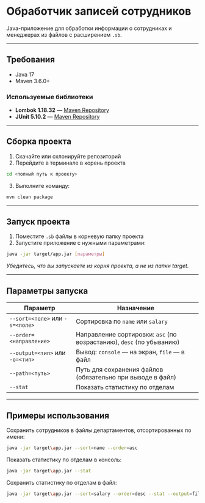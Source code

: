# Обработчик записей сотрудников

Java-приложение для обработки информации о сотрудниках и менеджерах из файлов с расширением `.sb`.

---

## Требования

- Java 17
- Maven 3.6.0+

### Используемые библиотеки

- **Lombok 1.18.32** — [Maven Repository](https://mvnrepository.com/artifact/org.projectlombok/lombok/1.18.32)
- **JUnit 5.10.2** — [Maven Repository](https://mvnrepository.com/artifact/org.junit.jupiter/junit-jupiter-api/5.10.2)

---

##  Сборка проекта

1. Скачайте или склонируйте репозиторий
2. Перейдите в терминале в корень проекта
```bash
cd <полный путь к проекту>
```

3. Выполните команду:

```bash
mvn clean package
```
---

## Запуск проекта
1. Поместите `.sb` файлы в корневую папку проекта
2. Запустите приложение с нужными параметрами:

```bash
java -jar target/app.jar [параметры]
```
 
_Убедитесь, что вы запускаете из корня проекта, а не из папки target._

---

## Параметры запуска

| Параметр                        | Назначение                                                           |
|---------------------------------|----------------------------------------------------------------------|
| `--sort=<поле>` или `-s=<поле>` | Сортировка по `name` или `salary`                                    |
| `--order=<направление>`         | Направление сортировки: `asc` (по возрастанию), `desc` (по убыванию) |
| `--output=<тип>` или `-o=<тип>` | Вывод: `console` — на экран, `file` — в файл                         |
| `--path=<путь>`                 | Путь для сохранения файлов (обязательно при выводе в файл)           |
| `--stat`                        | Показать статистику по отделам                                       |

---

## Примеры использования

Сохранить сотрудников в файлы департаментов, отсортированных по имени:

```bash
java -jar target\app.jar --sort=name --order=asc 
```

Показать статистику по отделам в консоль:

````bash
java -jar target\app.jar --stat
````

Сохранить статистику по отделам в файл:

````bash
java -jar target\app.jar --sort=salary --order=desc --stat --output=file --path=output\stat.txt
````




